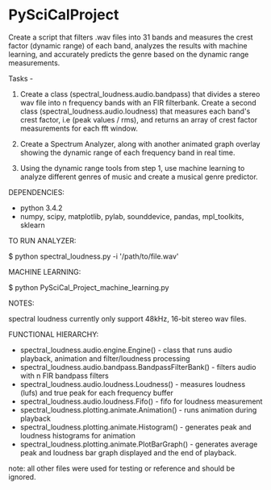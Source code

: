 # PySciCalProject

Create a script that filters .wav files into 31 bands and measures the crest factor (dynamic range) of each band, 
analyzes the results with machine learning, and accurately predicts the genre based on the dynamic range measurements.

Tasks - 

1. Create a class (spectral_loudness.audio.bandpass) that divides a stereo wav file into n frequency bands with an FIR filterbank.
Create a second class (spectral_loudness.audio.loudness) that measures each band's crest factor, i.e (peak values / rms), and returns an
array of crest factor measurements for each fft window.

2. Create a Spectrum Analyzer, along with another animated graph overlay showing the dynamic range of each 
frequency band in real time.

3. Using the dynamic range tools from step 1, use machine learning to analyze different genres of music 
and create a musical genre predictor.  


DEPENDENCIES:
- python 3.4.2
- numpy, scipy, matplotlib, pylab, sounddevice, pandas, mpl_toolkits, sklearn

TO RUN ANALYZER:

$ python spectral_loudness.py -i '/path/to/file.wav'

MACHINE LEARNING:

$ python PySciCal_Project_machine_learning.py

NOTES:

spectral loudness currently only support 48kHz, 16-bit stereo wav files.

FUNCTIONAL HIERARCHY:

- spectral_loudness.audio.engine.Engine() - class that runs audio playback, animation and filter/loudness processing
- spectral_loudness.audio.bandpass.BandpassFilterBank() - filters audio with n FIR bandpass filters
- spectral_loudness.audio.loudness.Loudness() - measures loudness (lufs) and true peak for each frequency buffer
- spectral_loudness.audio.loudness.Fifo() - fifo for loudness measurement
- spectral_loudness.plotting.animate.Animation() - runs animation during playback
- spectral_loudness.plotting.animate.Histogram() - generates peak and loudness histograms for animation
- spectral_loudness.plotting.animate.PlotBarGraph() - generates average peak and loudness bar graph displayed and the end of playback.

note: all other files were used for testing or reference and should be ignored.